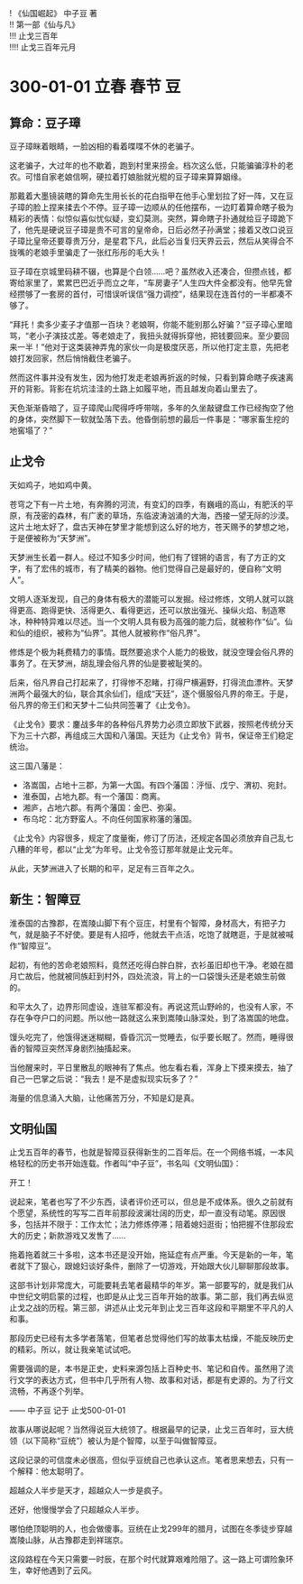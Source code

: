 ! 《仙国崛起》 中子豆 著  
!! 第一部《仙与凡》  
!!! 止戈三百年  
!!!! 止戈三百年元月

# 300-01-01 立春 春节 豆

## 算命：豆子璋

豆子璋眯着眼睛，一脸凶相的看着喋喋不休的老骗子。

这老骗子，大过年的也不歇着，跑到村里来捞金。档次这么低，只能骗骗淳朴的老农。可惜自家老娘信啊，硬拉着打娘胎就光棍的豆子璋来算算姻缘。

那戴着大墨镜装瞎的算命先生用长长的花白指甲在他手心里划拉了好一阵，又在豆子璋的脸上捏来揉去个不停。豆子璋一边顺从的任他摆布，一边盯着算命瞎子极为精彩的表情：似惊似喜似忧似疑，变幻莫测。突然，算命瞎子扑通就给豆子璋跪下了，他先是硬说豆子璋是贵不可言的皇帝命，日后必然子孙满堂；接着又改口说豆子璋比皇帝还要尊贵万分，是星君下凡，此后必当复归天界云云，然后从笑得合不拢嘴的老娘手里骗走了一张红彤彤的毛大头！

豆子璋在京城里码耕不辍，也算是个白领……吧？虽然收入还凑合，但攒点钱，都寄给家里了，累累巴巴近乎而立之年，“车房妻子”人生四大件全都没有。他早先曾经攒够了一套房的首付，可惜误听误信“强力调控”，结果现在连首付的一半都凑不够了。

“拜托！卖多少麦子才值那一百块？老娘啊，你能不能别那么好骗？”豆子璋心里暗骂，“老小子演技忒差。等老娘走了，我扭头就得拆穿他，把钱要回来。至少要回来一半！”他对于这类装神弄鬼的家伙一向是极度厌恶，所以他打定主意，先把老娘打发回家，然后悄悄截住老骗子。

然而这件事并没有发生，因为他打发走老娘再折返的时候，只看到算命瞎子疾速离开的背影。背影在坑坑洼洼的土路上如履平地，而且越发向着山里去了。

天色渐渐昏暗了，豆子璋爬山爬得呼呼带喘，多年的久坐敲键盘工作已经掏空了他的身体，突然脚下一软就坠落下去。他昏倒前想的最后一件事是：“哪家畜生挖的地窖塌了？”

## 止戈令

天如鸡子，地如鸡中黄。

苍穹之下有一片土地，有奔腾的河流，有变幻的四季，有巍峨的高山，有肥沃的平原，有茂密的森林，有广袤的草场，东临波涛汹涌的大海，西接一望无际的沙漠。这片土地太好了，盘古天神在梦里才能想到这么好的地方，苍天赐予的梦想之地，于是便被称为“天梦洲”。

天梦洲生长着一群人。经过不知多少时间，他们有了铿锵的语言，有了方正的文字，有了宏伟的城市，有了精美的器物。他们觉得自己是最好的，便自称“文明人”。

文明人逐渐发现，自己的身体有极大的潜能可以发掘。经过修炼，文明人就可以跳得更高、跑得更快、活得更久、看得更远，还可以放出强光、操纵火焰、制造寒冰，种种特异难以尽述。当一个文明人具有极为高强的能力后，就被称作“仙”。仙和仙的组织，被称为“仙界”。其他人就被称作“俗凡界”。

修炼是个极为耗费精力的事情。既然要追求个人能力的极致，就没空理会俗凡界的事务了。在天梦洲，胡乱理会俗凡界的仙是要被耻笑的。

后来，俗凡界自己打起来了，打得惨不忍睹，打得尸横遍野，打得流血漂杵。天梦洲两个最强大的仙，联合其余仙们，组成“天廷”，逐个慑服俗凡界的帝王。于是，俗凡界的帝王们和天梦十二仙共同签署了《止戈令》。

《止戈令》要求：鏖战多年的各种俗凡界势力必须立即放下武器，按照老传统分天下为三十六郡，再组成三大国和八藩国。天廷为《止戈令》背书，保证帝王们稳定统治。

这三国八藩是：

* 洛嵩国，占地十三郡，为第一大国。有四个藩国：泘恒、戊宁、渭初、宛封。
* 淮泰国，占地九郡。有一个藩国：商离。
* 湘庐，占地六郡。有两个藩国：金巴、弥渠。
* 布乌坨：北方野蛮人。不向任何国家称藩的藩国。

《止戈令》内容很多，规定了度量衡，修订了历法，还规定各国必须放弃自己乱七八糟的年号，都以“止戈”为年号。止戈令签订那年就是止戈元年。

从此，天梦洲进入了长期的和平，足足有三百年之久。

## 新生：智障豆

淮泰国的古豫郡，在嵩陵山脚下有个豆庄，村里有个智障，身材高大，有把子力气，就是脑子不好使。要是有人招呼，他就去干点活，吃饱了就瞎逛，于是就被喊作“智障豆”。

起初，有他的苦命老娘照料，竟然还吃得白胖白胖，衣衫虽旧却也干净。老娘在腊月亡故后，他就被同族赶到村外，四处流浪，背上的一口袋馒头还是老娘生前做的。

和平太久了，边界形同虚设，连驻军都没有。再说这荒山野岭的，也没有人家，不存在争夺户口的问题。所以他一路就这么来到嵩陵山脉深处，到了洛嵩国的地盘。

馒头吃完了，他饿得迷迷糊糊，昏昏沉沉一觉睡去，似乎要长眠了。然而，睡得很香的智障豆突然浑身剧烈抽搐起来。

当他醒来时，平日里散乱的眼神有了焦点。他左看右看，浑身上下摸来摸去，抽了自己一巴掌之后说：“我去！是不是虚拟现实玩多了？”

海量的信息涌入大脑，让他痛苦万分，不知是幻是真。

## 文明仙国

止戈五百年的春节，也就是智障豆获得新生的二百年后。在一个网络书城，一本风格轻松的历史书开始连载。作者叫“中子豆”，书名叫《文明仙国》：

开工！

说起来，笔者也写了不少东西，读者评价还可以，但总是不成体系。很久之前就有个愿望，系统性的写写二百年前那段波澜壮阔的历史，却一直没有动笔。原因很多，包括并不限于：工作太忙；法力修炼停滞；陪着媳妇逛街；怕把握不住那段宏大的历史；新款游戏又发售了……

拖着拖着就三十多啦，这本书还是没开始，拖延症有点严重。今天是新的一年，笔者就下了狠心，跟媳妇谈好条件，删除了一切游戏，开始跟大伙儿聊聊那段故事。

这部书计划非常庞大，可能要耗去笔者最精华的年岁。第一部要写的，就是我们从中世纪文明启蒙的过程，也即是从止戈三百年开始的故事。第二部，我们再去纵览止戈之战的历程。第三部，讲述从止戈元年到止戈三百年这段和平期里不平凡的人和事。

那段历史已经有太多学者落笔，但笔者总觉得他们写的故事太枯燥，不能反映历史的精彩。所以，就让我亲笔试试吧。

需要强调的是，本书是正史，史料来源包括上百种史书、笔记和自传。虽然用了流行文学的表达方式，但书中几乎所有人物、故事和对话，都是有史源的。为了行文流畅，不再逐个列举。

—— 中子豆 记于 止戈500-01-01

故事从哪说起呢？当然得说豆大统领了。根据最早的记录，止戈三百年时，豆大统领（以下简称“豆统”）被认为是个智障，以至于叫做智障豆。

这段记录的可信度未必很高，但似乎豆统自己也承认这点。笔者思来想去，只有一个解释：他太聪明了。

超越众人半步是天才，超越众人一步是疯子。

还好，他慢慢学会了只超越众人半步。

哪怕绝顶聪明的人，也会做傻事。豆统在止戈299年的腊月，试图在冬季徒步穿越嵩陵山脉，从古豫郡走到祥瑞京。

这段路程在今天只需要一时辰，在那个时代就算艰难险阻了。这一路上可谓险象环生，幸好他遇到了云风。